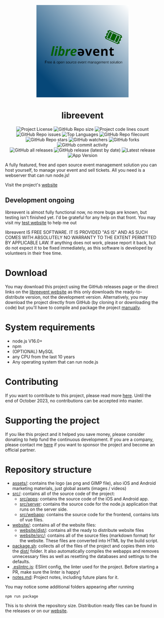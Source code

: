 <div id="title" align="center">
    <img src="./assets/logo.png" width="300">
    <h1>libreevent</h1>
</div>

<div id="badges" align="center">
    <img alt="Project License" src="https://img.shields.io/github/license/simplePCBuilding/libreevent.svg">
    <img alt="GitHub Repo size" src="https://img.shields.io/github/repo-size/simplePCBuilding/libreevent.svg">
    <img alt="Project code lines count" src="https://img.shields.io/tokei/lines/github/simplePCBuilding/libreevent">
    <img alt="GitHub Repo issues" src="https://img.shields.io/github/issues-pr-raw/simplePCBuilding/libreevent">
    <img alt="Top Languages" src="https://img.shields.io/github/languages/top/simplePCBuilding/libreevent">
    <img alt="GitHub Repo filecount" src="https://img.shields.io/github/directory-file-count/simplePCBuilding/libreevent.svg">
    <br>
    <img alt="GitHub Repo stars" src="https://img.shields.io/github/stars/simplePCBuilding/libreevent">
    <img alt="GitHub watchers" src="https://img.shields.io/github/watchers/simplePCBuilding/libreevent">
    <img alt="GitHub forks" src="https://img.shields.io/github/forks/simplePCBuilding/libreevent">
    <img alt="GitHub commit activity" src="https://img.shields.io/github/commit-activity/m/simplePCBuilding/libreevent">
    <br>
    <img alt="GitHub all releases" src="https://img.shields.io/github/downloads/simplePCBuilding/libreevent/total?label=Downloads (total)">
    <img alt="GitHub release (latest by date)" src="https://img.shields.io/github/downloads/simplePCBuilding/libreevent/latest/total?label=Downloads (latest)">
    <img alt="Latest release" src="https://img.shields.io/github/release/simplePCBuilding/libreevent.svg">
    <img alt="App Version" src="https://img.shields.io/github/package-json/v/simplePCBuilding/libreevent.svg?label=Development Version">
</div>

A fully featured, free and open source event management solution you can host yourself, to manage your event and sell tickets. All you need is a webserver that can run node.js!

Visit the project's [website](https://libreevent.janishutz.com)

## Development ongoing
libreǝvent is almost fully functional now, no more bugs are known, but testing isn't finished yet. I'd be grateful for any help on that front. You may visit my [test website](https://testing.libreevent.janishutz.com) to help me out 

libreǝvent IS FREE SOFTWARE. IT IS PROVIDED "AS IS" AND AS SUCH COMES WITH ABSOLUTELY NO WARRANTY TO THE EXTENT PERMITTED BY APPLICABLE LAW. If anything does not work, please report it back, but do not expect it to be fixed immediately, as this software is developed by volunteers in their free time.

# Download
You may download this project using the GitHub releases page or the direct links on the [libreevent website](https://libreevent.janishutz.com/download) as this only downloads the ready-to-distribute version, not the development version.
Alternatively, you may download the project directly from GitHub (by cloning it or downloading the code) but you'll have to compile and package the project [manually](https://libreevent.janishutz.com/docs/contributing/packaging).

# System requirements
- node.js V16.0+
- npm
- (OPTIONAL) MySQL
- any CPU from the last 10 years
- Any operating system that can run node.js

# Contributing
If you want to contribute to this project, please read more [here](https://libreevent.janishutz.com/docs/contributing). Until the end of October 2023, no contributions can be accepted into master. 

# Supporting the project
If you like this project and it helped you save money, please consider donating to help fund the continuous development. If you are a company, please contact me [here](https://libreevent.janishutz.com/docs/sponsoring) if you want to sponsor the project and become an official partner.

# Repository structure
- [assets/](/assets/): contains the logo (as png and GIMP file), also iOS and Android marketing materials, just global assets (images / videos)
- [src/](/src/): contains all of the source code of the project:
    - [src/apps](/src/apps/): contains the source code of the iOS and Android app.
    - [src/server](/src/server/): contains the source code for the node.js application that runs on the server side.
    - [src/webapp](/src/webapp/): contains the source code for the frontend, contains lots of vue files.
- [website/](/website/): contains all of the website files:
    - [website/dist/](/website/dist/): contains all the ready to distribute website files
    - [website/src/](/website/src/): contains all of the source files (markdown format) for the website. These files are converted into HTML by the build script.
- [package.sh](/package.sh): collects all of the files of the project and copies them into the [dist/](/dist/) folder. It also automatically compiles the webapps and removes unnecessary files as well as resetting the databases and settings to the defaults. 
- [.eslintrc.js](/.eslintrc.js): ESlint config, the linter used for the project. Before starting a PR, make sure the linter is happy!
- [notes.md](./notes.md): Project notes, including future plans for it.

You may notice some additional folders appearing after running 
```
npm run package
```
This is to shrink the repository size. Distribution ready files can be found in the releases or on our [website](https://libreevent.janishutz.com/download).
